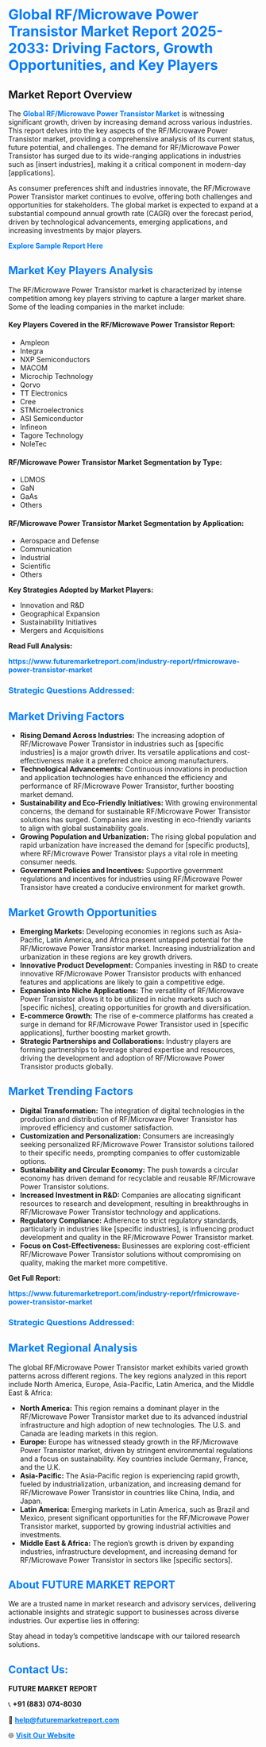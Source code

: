 <h1 style="color: #007BFF;">Global RF/Microwave Power Transistor Market Report 2025-2033: Driving Factors, Growth Opportunities, and Key Players</h1>

<section id="overview">
<h2>Market Report Overview</h2>
<p>The <a href="https://www.futuremarketreport.com/industry-report/rfmicrowave-power-transistor-market" style="color: #007BFF; text-decoration: none;"><strong>Global RF/Microwave Power Transistor Market</strong></a> is witnessing significant growth, driven by increasing demand across various industries. This report delves into the key aspects of the RF/Microwave Power Transistor market, providing a comprehensive analysis of its current status, future potential, and challenges. The demand for RF/Microwave Power Transistor has surged due to its wide-ranging applications in industries such as [insert industries], making it a critical component in modern-day [applications].</p>
<p>As consumer preferences shift and industries innovate, the RF/Microwave Power Transistor market continues to evolve, offering both challenges and opportunities for stakeholders. The global market is expected to expand at a substantial compound annual growth rate (CAGR) over the forecast period, driven by technological advancements, emerging applications, and increasing investments by major players.</p>
</section>

<section id="overview">
<p><a href="https://www.futuremarketreport.com/request-sample/reportId=116211" style="color: #007BFF; text-decoration: none;"><strong>Explore Sample Report Here</strong></a></p>
</section>

<section id="key-players">
<h2 style="color: #007BFF;">Market Key Players Analysis</h2>
<p>The RF/Microwave Power Transistor market is characterized by intense competition among key players striving to capture a larger market share. Some of the leading companies in the market include:</p>
<h4>Key Players Covered in the RF/Microwave Power Transistor Report:</h4>
<ul><li>Ampleon</li><li>Integra</li><li>NXP Semiconductors</li><li>MACOM</li><li>Microchip Technology</li><li>Qorvo</li><li>TT Electronics</li><li>Cree</li><li>STMicroelectronics</li><li>ASI Semiconductor</li><li>Infineon</li><li>Tagore Technology</li><li>NoleTec</li></ul>
<h4>RF/Microwave Power Transistor Market Segmentation by Type:</h4>
<ul><li>LDMOS</li><li>GaN</li><li>GaAs</li><li>Others</li></ul>

<h4>RF/Microwave Power Transistor Market Segmentation by Application:</h4>
<ul><li>Aerospace and Defense</li><li>Communication</li><li>Industrial</li><li>Scientific</li><li>Others</li></ul>
<p><strong>Key Strategies Adopted by Market Players:</strong></p>
<ul>
<li>Innovation and R&D</li>
<li>Geographical Expansion</li>
<li>Sustainability Initiatives</li>
<li>Mergers and Acquisitions</li>
</ul>
</section>

<section>
<p><strong>Read Full Analysis: </strong></p><a href="https://www.futuremarketreport.com/industry-report/rfmicrowave-power-transistor-market" style="color: #007BFF; text-decoration: none;"><strong>https://www.futuremarketreport.com/industry-report/rfmicrowave-power-transistor-market</strong></a>
<h3 style="color: #007BFF;">Strategic Questions Addressed:</h3>
</section>

<section id="driving-factors">
<h2 style="color: #007BFF;">Market Driving Factors</h2>
<ul>
<li><strong>Rising Demand Across Industries:</strong> The increasing adoption of RF/Microwave Power Transistor in industries such as [specific industries] is a major growth driver. Its versatile applications and cost-effectiveness make it a preferred choice among manufacturers.</li>
<li><strong>Technological Advancements:</strong> Continuous innovations in production and application technologies have enhanced the efficiency and performance of RF/Microwave Power Transistor, further boosting market demand.</li>
<li><strong>Sustainability and Eco-Friendly Initiatives:</strong> With growing environmental concerns, the demand for sustainable RF/Microwave Power Transistor solutions has surged. Companies are investing in eco-friendly variants to align with global sustainability goals.</li>
<li><strong>Growing Population and Urbanization:</strong> The rising global population and rapid urbanization have increased the demand for [specific products], where RF/Microwave Power Transistor plays a vital role in meeting consumer needs.</li>
<li><strong>Government Policies and Incentives:</strong> Supportive government regulations and incentives for industries using RF/Microwave Power Transistor have created a conducive environment for market growth.</li>
</ul>
</section>

<section id="growth-opportunities">
<h2 style="color: #007BFF;">Market Growth Opportunities</h2>
<ul>
<li><strong>Emerging Markets:</strong> Developing economies in regions such as Asia-Pacific, Latin America, and Africa present untapped potential for the RF/Microwave Power Transistor market. Increasing industrialization and urbanization in these regions are key growth drivers.</li>
<li><strong>Innovative Product Development:</strong> Companies investing in R&D to create innovative RF/Microwave Power Transistor products with enhanced features and applications are likely to gain a competitive edge.</li>
<li><strong>Expansion into Niche Applications:</strong> The versatility of RF/Microwave Power Transistor allows it to be utilized in niche markets such as [specific niches], creating opportunities for growth and diversification.</li>
<li><strong>E-commerce Growth:</strong> The rise of e-commerce platforms has created a surge in demand for RF/Microwave Power Transistor used in [specific applications], further boosting market growth.</li>
<li><strong>Strategic Partnerships and Collaborations:</strong> Industry players are forming partnerships to leverage shared expertise and resources, driving the development and adoption of RF/Microwave Power Transistor products globally.</li>
</ul>
</section>

<section id="trending-factors">
<h2 style="color: #007BFF;">Market Trending Factors</h2>
<ul>
<li><strong>Digital Transformation:</strong> The integration of digital technologies in the production and distribution of RF/Microwave Power Transistor has improved efficiency and customer satisfaction.</li>
<li><strong>Customization and Personalization:</strong> Consumers are increasingly seeking personalized RF/Microwave Power Transistor solutions tailored to their specific needs, prompting companies to offer customizable options.</li>
<li><strong>Sustainability and Circular Economy:</strong> The push towards a circular economy has driven demand for recyclable and reusable RF/Microwave Power Transistor solutions.</li>
<li><strong>Increased Investment in R&D:</strong> Companies are allocating significant resources to research and development, resulting in breakthroughs in RF/Microwave Power Transistor technology and applications.</li>
<li><strong>Regulatory Compliance:</strong> Adherence to strict regulatory standards, particularly in industries like [specific industries], is influencing product development and quality in the RF/Microwave Power Transistor market.</li>
<li><strong>Focus on Cost-Effectiveness:</strong> Businesses are exploring cost-efficient RF/Microwave Power Transistor solutions without compromising on quality, making the market more competitive.</li>
</ul>
</section>

<section>
<p><strong>Get Full Report: </strong></p><a href="https://www.futuremarketreport.com/industry-report/rfmicrowave-power-transistor-market" style="color: #007BFF; text-decoration: none;"><strong>https://www.futuremarketreport.com/industry-report/rfmicrowave-power-transistor-market</strong></a>
<h3 style="color: #007BFF;">Strategic Questions Addressed:</h3>
</section>


<section id="regional-analysis">
<h2 style="color: #007BFF;">Market Regional Analysis</h2>
<p>The global RF/Microwave Power Transistor market exhibits varied growth patterns across different regions. The key regions analyzed in this report include North America, Europe, Asia-Pacific, Latin America, and the Middle East & Africa:</p>
<ul>
<li><strong>North America:</strong> This region remains a dominant player in the RF/Microwave Power Transistor market due to its advanced industrial infrastructure and high adoption of new technologies. The U.S. and Canada are leading markets in this region.</li>
<li><strong>Europe:</strong> Europe has witnessed steady growth in the RF/Microwave Power Transistor market, driven by stringent environmental regulations and a focus on sustainability. Key countries include Germany, France, and the U.K.</li>
<li><strong>Asia-Pacific:</strong> The Asia-Pacific region is experiencing rapid growth, fueled by industrialization, urbanization, and increasing demand for RF/Microwave Power Transistor in countries like China, India, and Japan.</li>
<li><strong>Latin America:</strong> Emerging markets in Latin America, such as Brazil and Mexico, present significant opportunities for the RF/Microwave Power Transistor market, supported by growing industrial activities and investments.</li>
<li><strong>Middle East & Africa:</strong> The region’s growth is driven by expanding industries, infrastructure development, and increasing demand for RF/Microwave Power Transistor in sectors like [specific sectors].</li>
</ul>
</section>

<footer>
<h2 style="color: #007BFF;">About FUTURE MARKET REPORT</h2>
<p>We are a trusted name in market research and advisory services, delivering actionable insights and strategic support to businesses across diverse industries. Our expertise lies in offering:</p>

<p>Stay ahead in today’s competitive landscape with our tailored research solutions.</p>

<h2 style="color: #007BFF;">Contact Us:</h2>
<p><strong>FUTURE MARKET REPORT</strong></p>
<p>📞 <strong>+91 (883) 074-8030</strong></p>
<p>📧 <strong><a href="mailto:help@futuremarketreport.com" style="color: #007BFF;">help@futuremarketreport.com</a></strong></p>
<p>🌐 <strong><a href="https://www.futuremarketreport.com/" style="color: #007BFF;">Visit Our Website</a></strong></p>
</footer>